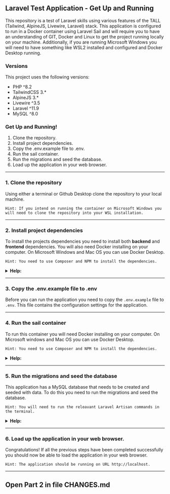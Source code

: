 ## Laravel Test Application - Get Up and Running

This repository is a test of Laravel skills using various features of the TALL (Tailwind, AlpineJS, Livewire, Laravel) stack.  This application is configured to run in a Docker container using Laravel Sail and will require you to have an understanding of GIT, Docker and Linux to get the project running locally on your machine.  Additionally, if you are running Microsoft Windows you will need to have something like WSL2 installed and configured and Docker Desktop running.

### Versions
This project uses the following versions:

- PHP ^8.2
- TailwindCSS 3.*
- AlpineJS 3.*
- Livewire ^3.5
- Laravel ^11.9
- MySQL ^8.0

### Get Up and Running!

1. Clone the repository.
2. Install project dependencies.
3. Copy the .env.example file to .env.
4. Run the sail container.
5. Run the migrations and seed the database.
6. Load up the application in your web browser.


 
---
### 1. Clone the repository

Using either a terminal or Github Desktop clone the repository to your local machine.

```Hint: If you intend on running the container on Microsoft Windows you will need to clone the repository into your WSL installation.```

---

### 2. Install project dependencies

To install the projects dependencies you need to install both **backend** and **frontend** dependencies. You will also need Docker installing on your computer. On Microsoft Windows and Mac OS you can use Docker Desktop.

```Hint: You need to use Composer and NPM to install the dependencies.```
<details>
<summary> <b>Help:</b> </summary>
  You need to have the container loaded in something like WSL2 (Windows Subsystem for Linux 2) or a Linux environment and Docker needs to be running ready to start the container. To install the dependencies you need to run the following command using the terminal in the root of the project:
  
  ```composer install && npm install```
</details>

---


### 3. Copy the .env.example file to .env

Before you can run the application you need to copy the `.env.example` file to `.env`. This file contains the configuration settings for the application.

---


### 4. Run the sail container

To run this container you will need Docker installing on your computer. On Microsoft windows and Mac OS you can use Docker Desktop.

```Hint: You need to use Composer and NPM to install the dependencies.```
<details>
<summary> <b>Help:</b> </summary>
To run the container you need to use the following command in the terminal in the root of the project:

    ./vendor/bin/sail up -d && npm run dev

This command will start the container in the background and compile the frontend assets using Vite.
</details>

---


### 5. Run the migrations and seed the database

This application has a MySQL database that needs to be created and seeded with data. To do this you need to run the migrations and seed the database.

```Hint: You will need to run the releavant Laravel Artisan commands in the terminal.```
<details>
<summary> <b>Help:</b> </summary>
To run the migrations and seed the database you need to run the following command using the terminal in the root of the project.  Note the application will need to be running for this migration to work.
    
    ./vendor/bin/sail artisan migrate --seed

This command will run the migrations and seed the database with the data required for the application.
</details>

---


### 6. Load up the application in your web browser.

Congratulations! If all the previous steps have been completed successfully you should now be able to load the application in your web browser.

```Hint: The application should be running on URL http://localhost.```

---
## Open Part 2 in file CHANGES.md
